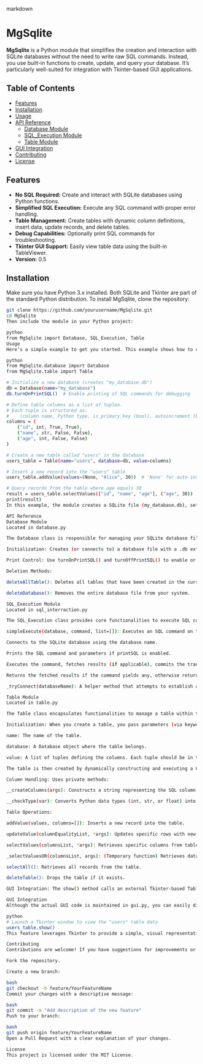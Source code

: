 markdown
# MgSqlite

**MgSqlite** is a Python module that simplifies the creation and interaction with SQLite databases without the need to write raw SQL commands. Instead, you use built-in functions to create, update, and query your database. It’s particularly well-suited for integration with Tkinter-based GUI applications.

## Table of Contents

- [Features](#features)
- [Installation](#installation)
- [Usage](#usage)
- [API Reference](#api-reference)
  - [Database Module](#database-module)
  - [SQL_Execution Module](#sql_execution-module)
  - [Table Module](#table-module)
- [GUI Integration](#gui-integration)
- [Contributing](#contributing)
- [License](#license)

## Features

- **No SQL Required:** Create and interact with SQLite databases using Python functions.
- **Simplified SQL Execution:** Execute any SQL command with proper error handling.
- **Table Management:** Create tables with dynamic column definitions, insert data, update records, and delete tables.
- **Debug Capabilities:** Optionally print SQL commands for troubleshooting.
- **Tkinter GUI Support:** Easily view table data using the built-in TableViewer.
- **Version:** 0.5

## Installation

Make sure you have Python 3.x installed. Both SQLite and Tkinter are part of the standard Python distribution. To install MgSqlite, clone the repository:

```bash
git clone https://github.com/yourusername/MgSqlite.git
cd MgSqlite
Then include the module in your Python project:

python
from MgSqlite import Database, SQL_Execution, Table
Usage
Here’s a simple example to get you started. This example shows how to create a database, define a table, insert data, and query records:

python
from MgSqlite.database import Database
from MgSqlite.table import Table

# Initialize a new database (creates "my_database.db")
db = Database(name="my_database")
db.turnOnPrintSQL()  # Enable printing of SQL commands for debugging

# Define table columns as a list of tuples.
# Each tuple is structured as: 
#    (column name, Python type, is_primary_key (bool), autoincrement (bool))
columns = (
    ("id", int, True, True),
    ("name", str, False, False),
    ("age", int, False, False)
)

# Create a new table called "users" in the database
users_table = Table(name="users", database=db, value=columns)

# Insert a new record into the "users" table
users_table.addValue(values=(None, "Alice", 30))  # 'None' for auto-incremented primary key

# Query records from the table where age equals 30
result = users_table.selectValues(["id", "name", "age"], ("age", 30))
print(result)
In this example, the module creates a SQLite file (my_database.db), sets up a table named users, and demonstrates how to add and fetch records without writing any SQL manually.

API Reference
Database Module
Located in database.py

The Database class is responsible for managing your SQLite database file. It provides the following features:

Initialization: Creates (or connects to) a database file with a .db extension and tests connectivity.

Print Control: Use turnOnPrintSQL() and turnOffPrintSQL() to enable or disable the printing of SQL commands for debugging purposes.

Deletion Methods:

deleteAllTable(): Deletes all tables that have been created in the current database.

deleteDatabase(): Removes the entire database file from your system.

SQL_Execution Module
Located in sql_interraction.py

The SQL_Execution class provides core functionalities to execute SQL commands:

simpleExecute(database, command, list=[]): Executes an SQL command on the provided database object. This method:

Connects to the SQLite database using the database name.

Prints the SQL command and parameters if printSQL is enabled.

Executes the command, fetches results (if applicable), commits the transaction, and closes the connection.

Returns the fetched results if the command yields any, otherwise returns None.

_tryConnect(databaseName): A helper method that attempts to establish a connection to the specified database. If the connection fails, it prints an error message.

Table Module
Located in table.py

The Table class encapsulates functionalities to manage a table within the database:

Initialization: When you create a table, you pass parameters (via keyword arguments) including:

name: The name of the table.

database: A Database object where the table belongs.

value: A list of tuples defining the columns. Each tuple should be in the form (column_name, type, is_primary_key, autoincrement).

The table is then created by dynamically constructing and executing a CREATE TABLE SQL command.

Column Handling: Uses private methods:

__createColumns(args): Constructs a string representing the SQL column definitions.

__checkType(var): Converts Python data types (int, str, or float) into their corresponding SQLite types (INTEGER, TEXT, or REAL).

Table Operations:

addValue(values, columns=[]): Inserts a new record into the table.

updateValue(columnEqualityList, *args): Updates specific rows with new values based on provided conditions.

selectValues(columnsList, *args): Retrieves specific columns from table records that match the given conditions (using AND logic).

_selectValuesOR(columnsList, args): (Temporary function) Retrieves data with conditions joined using OR instead of AND.

selectAll(): Retrieves all records from the table.

deleteTable(): Drops the table if it exists.

GUI Integration: The show() method calls an external Tkinter-based TableViewer (defined in gui.py) that displays the table’s contents in a graphical window.

GUI Integration
Although the actual GUI code is maintained in gui.py, you can easily display your table data by calling the show() method on a Table object:

python
# Launch a Tkinter window to view the "users" table data
users_table.show()
This feature leverages Tkinter to provide a simple, visual representation of your data.

Contributing
Contributions are welcome! If you have suggestions for improvements or wish to add new features, please follow these steps:

Fork the repository.

Create a new branch:

bash
git checkout -b feature/YourFeatureName
Commit your changes with a descriptive message:

bash
git commit -m "Add description of the new feature"
Push to your branch:

bash
git push origin feature/YourFeatureName
Open a Pull Request with a clear explanation of your changes.

License
This project is licensed under the MIT License.


    
